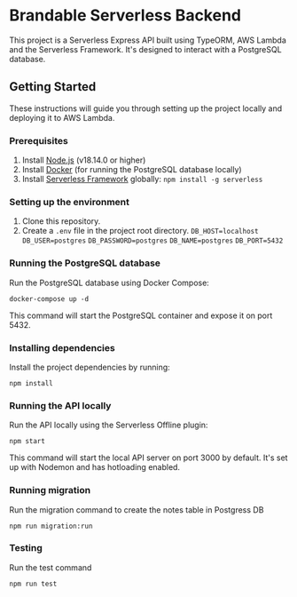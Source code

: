 # Brandable Serverless Backend

This project is a Serverless Express API built using TypeORM, AWS Lambda and the Serverless Framework. It's designed to interact with a PostgreSQL database.

## Getting Started

These instructions will guide you through setting up the project locally and deploying it to AWS Lambda.

### Prerequisites

1. Install [Node.js](https://nodejs.org/) (v18.14.0 or higher)
2. Install [Docker](https://www.docker.com/get-started) (for running the PostgreSQL database locally)
3. Install [Serverless Framework](https://www.serverless.com/framework/docs/getting-started/) globally: `npm install -g serverless`

### Setting up the environment

1. Clone this repository.
2. Create a `.env` file in the project root directory.
```DB_HOST=localhost```
```DB_USER=postgres```
```DB_PASSWORD=postgres```
```DB_NAME=postgres```
```DB_PORT=5432```


### Running the PostgreSQL database

Run the PostgreSQL database using Docker Compose:

```docker-compose up -d```

This command will start the PostgreSQL container and expose it on port 5432.

### Installing dependencies

Install the project dependencies by running:

```npm install```

### Running the API locally

Run the API locally using the Serverless Offline plugin:

```npm start```

This command will start the local API server on port 3000 by default. It's set up with Nodemon and has hotloading enabled.

### Running migration

Run the migration command to create the notes table in Postgress DB

```npm run migration:run```

### Testing

Run the test command

```npm run test```
